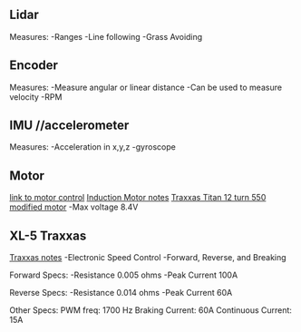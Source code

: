 ## Lidar
Measures:
-Ranges
-Line following
-Grass Avoiding

## Encoder 
Measures:
-Measure angular or linear distance
-Can be used to measure velocity
-RPM

## IMU //accelerometer
Measures:
-Acceleration in x,y,z
-gyroscope

## Motor
[link to motor control](https://ctms.engin.umich.edu/CTMS/index.php?example=MotorSpeed&section=SystemModeling)
[Induction Motor notes](Documents/Induction_Motor_Notes.pdf)
[Traxxas Titan 12 turn 550 modified motor](https://traxxas.com/products/parts/motors/titan12T)
-Max voltage 8.4V

## XL-5 Traxxas
[Traxxas notes](Documents/Electronic_Speed_Control.pdf)
-Electronic Speed Control
-Forward, Reverse, and Breaking

Forward Specs:
-Resistance 0.005 ohms
-Peak Current 100A

Reverse Specs:
-Resistance 0.014 ohms
-Peak Current 60A

Other Specs: 
PWM freq: 1700 Hz
Braking Current: 60A
Continuous Current: 15A

